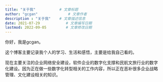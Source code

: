 ```yaml
---
title: "关于我"           # 文章标题
author: "gcgan"              # 文章作者
description : "关于我"    # 文章描述信息
date: 2021-07-29            # 文章编写日期
lastmod: 2022-09-05         # 文章修改日期
---
```

你好，我是gcgan。

这个博客主要记录我个人的学习、生活和感悟，主要是给我自己看的。

现在主要关注的企业网络安全建设，软件企业的数字化支撑和民航文旅行业的数字化建设。因为正在做一些数字化转型相关的工作内容，所以正在恶补很多企业战略管理、文化建设相关的知识。